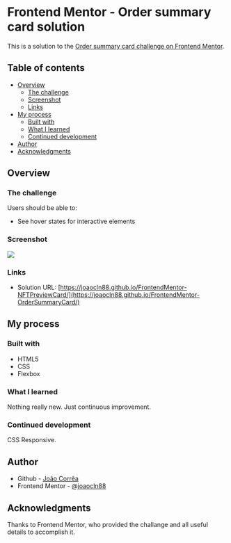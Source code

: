 # Frontend Mentor - Order summary card solution

This is a solution to the [Order summary card challenge on Frontend Mentor](https://www.frontendmentor.io/challenges/order-summary-component-QlPmajDUj).

## Table of contents

- [Overview](#overview)
  - [The challenge](#the-challenge)
  - [Screenshot](#screenshot)
  - [Links](#links)
- [My process](#my-process)
  - [Built with](#built-with)
  - [What I learned](#what-i-learned)
  - [Continued development](#continued-development)
- [Author](#author)
- [Acknowledgments](#acknowledgments)

## Overview

### The challenge

Users should be able to:

- See hover states for interactive elements

### Screenshot

![](./screenshot.jpg)

### Links

- Solution URL: [https://joaocln88.github.io/FrontendMentor-NFTPreviewCard/](https://joaocln88.github.io/FrontendMentor-OrderSummaryCard/)

## My process

### Built with

- HTML5
- CSS
- Flexbox

### What I learned

Nothing really new. Just continuous improvement.

### Continued development

CSS Responsive.

## Author

- Github - [João Corrêa](https://github.com/joaocln88)
- Frontend Mentor - [@joaocln88](https://www.frontendmentor.io/profile/joaocln88)

## Acknowledgments

Thanks to Frontend Mentor, who provided the challange and all useful details to accomplish it.
